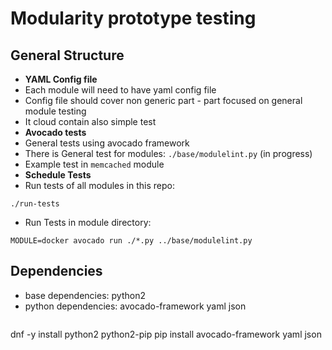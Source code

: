 # Modularity prototype testing

## General Structure
 * __YAML Config file__
  * Each module will need to have yaml config file
  * Config file should cover non generic part - part focused on general module testing
  * It cloud contain also simple test 
 * __Avocado tests__
  * General tests using avocado framework
  * There is General test for modules: `./base/modulelint.py` (in progress)
  * Example test in `memcached` module
 * __Schedule Tests__
  * Run tests of all modules in this repo:
   ```
./run-tests
```
  * Run Tests in module directory:
   ```
MODULE=docker avocado run ./*.py ../base/modulelint.py
```


## Dependencies 
 * base dependencies: python2
 * python dependencies: avocado-framework yaml json
   ```
dnf -y install python2 python2-pip
pip install avocado-framework yaml json
```

